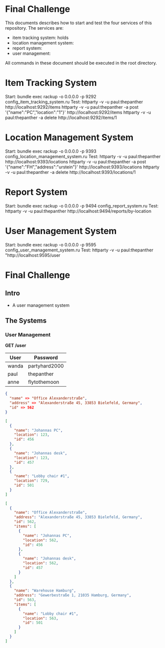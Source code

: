 # Final Challenge

This documents describes how to start and test the four services of this repository. The services are:
  * item tracking system: holds 
  * location management system:
  * report system:
  * user management:

All commands in these document should be executed in the root directory.

Item Tracking System
===========================

Start:  bundle exec rackup -o 0.0.0.0 -p 9292 config_item_tracking_system.ru
Test:   httparty -v -u paul:thepanther http://localhost:9292/items
        httparty -v -u paul:thepanther -a post '{"name":"PC","location":"1"}' http://localhost:9292/items
        httparty -v -u paul:thepanther -a delete http://localhost:9292/items/1


Location Management System
===========================

Start:  bundle exec rackup -o 0.0.0.0 -p 9393 config_location_management_system.ru
Test:   httparty -v -u paul:thepanther http://localhost:9393/locations
        httparty -v -u paul:thepanther -a post '{"name":"FH","address":"urstein"}' http://localhost:9393/locations
        httparty -v -u paul:thepanther -a delete http://localhost:9393/locations/1


Report System
===========================

Start:  bundle exec rackup -o 0.0.0.0 -p 9494 config_report_system.ru
Test:   httparty -v -u paul:thepanther http://localhost:9494/reports/by-location


User Management System
===========================

Start:  bundle exec rackup -o 0.0.0.0 -p 9595 config_user_management_system.ru
Test:   httparty -v -u paul:thepanther "http://localhost:9595/user











# Final Challenge
## Intro
* A user management system
## The Systems
### User Management
**GET /user**

User  | Password
----- | -------------
wanda | partyhard2000
paul  | thepanther
anne  | flytothemoon

```json
{
  "name" => "Office Alexanderstraße",
  "address" => "Alexanderstraße 45, 33853 Bielefeld, Germany",
  "id" => 562
}
```

```json
[
  {
    "name": "Johannas PC",
    "location": 123,
    "id": 456
  },
  {
    "name": "Johannas desk",
    "location": 123,
    "id": 457
  },
  {
    "name": "Lobby chair #1",
    "location": 729,
    "id": 501
  }
]
```

```json
[
  {
    "name": "Office Alexanderstraße",
    "address": "Alexanderstraße 45, 33853 Bielefeld, Germany",
    "id": 562,
    "items": [
      {
        "name": "Johannas PC",
        "location": 562,
        "id": 456
      },
      {
        "name": "Johannas desk",
        "location": 562,
        "id": 457
      }
    ]
  },
  {
    "name": "Warehouse Hamburg",
    "address": "Gewerbestraße 1, 21035 Hamburg, Germany",
    "id": 563,
    "items": [
      {
        "name": "Lobby chair #1",
        "location": 563,
        "id": 501
      }
    ]
  }
]
